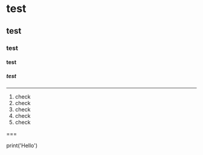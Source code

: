 # test
## test
### test
#### test
##### test

---

1. check
2. check
3. check
4. check
5. check

===

  print('Hello')
